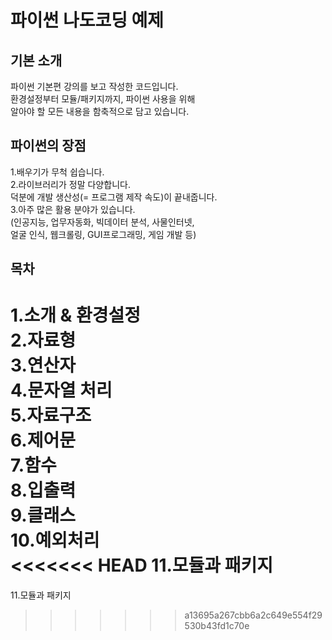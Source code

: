 # 파이썬 나도코딩 예제
## 기본 소개
파이썬 기본편 강의를 보고 작성한 코드입니다.  
환경설정부터 모듈/패키지까지, 파이썬 사용을 위해   
알아야 할 모든 내용을 함축적으로 담고 있습니다.

## 파이썬의 장점
1.배우기가 무척 쉽습니다.  
2.라이브러리가 정말 다양합니다.  
덕분에 개발 생산성(= 프로그램 제작 속도)이 끝내줍니다.  
3.아주 많은 활용 분야가 있습니다.  
(인공지능, 업무자동화, 빅데이터 분석, 사물인터넷,  
얼굴 인식, 웹크롤링, GUI프로그래밍, 게임 개발 등)  

## 목차
1.소개 & 환경설정  
2.자료형  
3.연산자  
4.문자열 처리  
5.자료구조  
6.제어문  
7.함수  
8.입출력  
9.클래스  
10.예외처리  
<<<<<<< HEAD
11.모듈과 패키지  
=======
11.모듈과 패키지  
>>>>>>> a13695a267cbb6a2c649e554f29530b43fd1c70e
